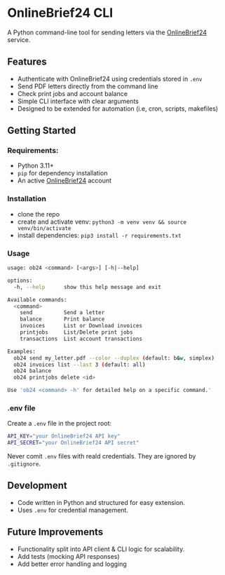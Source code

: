 # OnlineBrief24 CLI

A Python command-line tool for sending letters via the [OnlineBrief24](https://www.onlinebrief24.de) service.  

## Features 
 - Authenticate with OnlineBrief24 using credentials stored in `.env`
 - Send PDF letters directly from the command line
 - Check print jobs and account balance
 - Simple CLI interface with clear arguments
 - Designed to be extended for automation (i.e, cron, scripts, makefiles)

## Getting Started

### Requirements:
 - Python 3.11+
 - `pip` for dependency installation
 - An active [OnlineBrief24](https://www.onlinebrief24.de) account

### Installation

 - clone the repo
 - create and activate venv: `python3 -m venv venv && source venv/bin/activate`
 - install dependencies: `pip3 install -r requirements.txt`


### Usage
```sh
usage: ob24 <command> [<args>] [-h|--help]

options:
  -h, --help      show this help message and exit

Available commands:
  <command>
    send          Send a letter
    balance       Print balance
    invoices      List or Download invoices
    printjobs     List/Delete print jobs
    transactions  List account transactions

Examples:
  ob24 send my_letter.pdf --color --duplex (default: b&w, simplex)
  ob24 invoices list --last 3 (default: all)
  ob24 balance 
  ob24 printjobs delete <id>

Use 'ob24 <command> -h' for detailed help on a specific command.'
```

### .env file
Create a `.env` file in the project root:

```sh
API_KEY="your OnlineBrief24 API key"
API_SECRET="your OnlineBrief24 API secret"
```
Never comit `.env` files with reald credentials. They are ignored by `.gitignore`.

## Development
 - Code written in Python and structured for easy extension.
 - Uses `.env` for credential management.

## Future Improvements
 - Functionality split into API client & CLI logic for scalability.
 - Add tests (mocking API responses)
 - Add better error handling and logging

